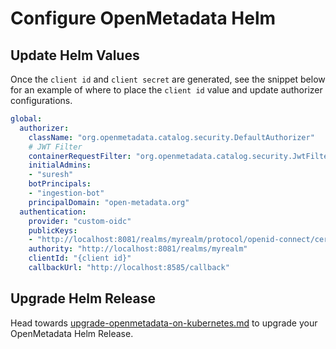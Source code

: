 # Configure OpenMetadata Helm

## Update Helm Values

Once the `client id` and `client secret` are generated, see the snippet below for an example of where to place the `client id` value and update authorizer configurations.

```yaml
global:
  authorizer:
    className: "org.openmetadata.catalog.security.DefaultAuthorizer"
    # JWT Filter
    containerRequestFilter: "org.openmetadata.catalog.security.JwtFilter"
    initialAdmins: 
    - "suresh"
    botPrincipals: 
    - "ingestion-bot"
    principalDomain: "open-metadata.org"
  authentication:
    provider: "custom-oidc"
    publicKeys: 
    - "http://localhost:8081/realms/myrealm/protocol/openid-connect/certs"
    authority: "http://localhost:8081/realms/myrealm"
    clientId: "{client id}"
    callbackUrl: "http://localhost:8585/callback"
```

## Upgrade Helm Release

Head towards [upgrade-openmetadata-on-kubernetes.md](../../../../../upgrade/upgrade-on-kubernetes/upgrade-openmetadata-on-kubernetes.md "mention") to upgrade your OpenMetadata Helm Release.
